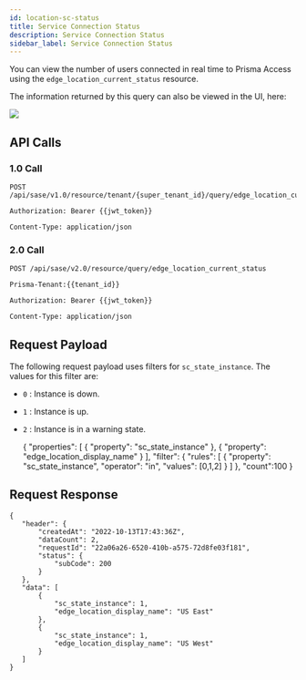```yaml
---
id: location-sc-status
title: Service Connection Status
description: Service Connection Status 
sidebar_label: Service Connection Status
---
```


You can view the number of users connected in real time to Prisma Access using the `edge_location_current_status` resource.

The information returned by this query can also be viewed in the UI, here:

![](/access/img/location_sc_status_img.png)

## API Calls

### 1.0 Call

    POST /api/sase/v1.0/resource/tenant/{super_tenant_id}/query/edge_location_current_status

    Authorization: Bearer {{jwt_token}}
    
    Content-Type: application/json

### 2.0 Call

    POST /api/sase/v2.0/resource/query/edge_location_current_status

    Prisma-Tenant:{{tenant_id}}

    Authorization: Bearer {{jwt_token}}
    
    Content-Type: application/json

## Request Payload

The following request payload uses filters for `sc_state_instance`. The values for this filter are:

* `0` : Instance is down.
* `1` : Instance is up.
* `2` : Instance is in a warning state.


     {
        "properties": [
            {
                "property": "sc_state_instance"
            },
            {
                "property": "edge_location_display_name"
            }
        ],
        "filter": {
            "rules": [
                {
                    "property": "sc_state_instance",
                    "operator": "in",
                    "values": [0,1,2]
                }
            ]
        },
        "count":100
    }



## Request Response

    {
       "header": {
           "createdAt": "2022-10-13T17:43:36Z",
           "dataCount": 2,
           "requestId": "22a06a26-6520-410b-a575-72d8fe03f181",
           "status": {
               "subCode": 200
           }
       },
       "data": [
           {
               "sc_state_instance": 1,
               "edge_location_display_name": "US East"
           },
           {
               "sc_state_instance": 1,
               "edge_location_display_name": "US West"
           }
       ]
    }
